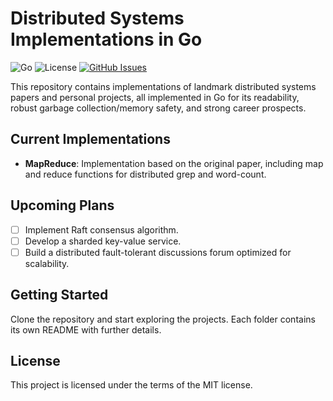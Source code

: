 # Distributed Systems Implementations in Go

![Go](https://img.shields.io/badge/Go-00ADD8?logo=Go&logoColor=white&style=for-the-badge)
![License](https://img.shields.io/badge/license-MIT-blue.svg)
[![GitHub Issues](https://img.shields.io/github/issues/aatmiyasilwal/HKU-Credit-Transfer-Database.svg)](https://github.com/aatmiyasilwal/HKU-Credit-Transfer-Database/issues)


This repository contains implementations of landmark distributed systems papers and personal projects, all implemented in Go for its readability, robust garbage collection/memory safety, and strong career prospects.

## Current Implementations
- **MapReduce**: Implementation based on the original paper, including map and reduce functions for distributed grep and word-count.

## Upcoming Plans
- [ ] Implement Raft consensus algorithm.
- [ ] Develop a sharded key-value service.
- [ ] Build a distributed fault-tolerant discussions forum optimized for scalability.

## Getting Started

Clone the repository and start exploring the projects. Each folder contains its own README with further details.

## License

This project is licensed under the terms of the MIT license.
